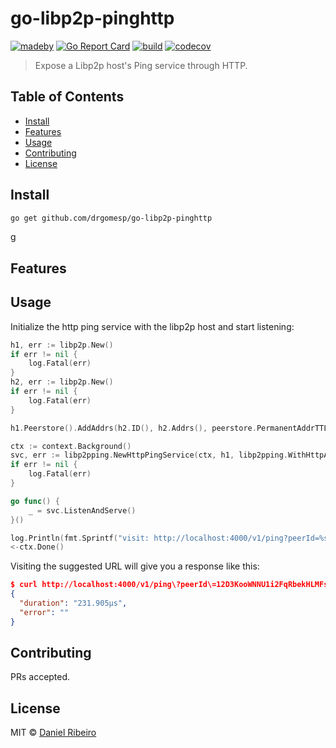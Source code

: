 # go-libp2p-pinghttp

[![madeby](https://img.shields.io/badge/made%20by-%40drgomesp-blue)](https://github.com/drgomesp/)
[![Go Report Card](https://goreportcard.com/badge/github.com/drgomesp/go-libp2p-pinghttp)](https://goreportcard.com/report/github.com/drgomesp/go-libp2p-pinghttp)
[![build](https://github.com/drgomesp/go-libp2p-pinghttp/actions/workflows/go-test.yml/badge.svg?style=squared)](https://github.com/drgomesp/go-libp2p-pinghttp/actions)
[![codecov](https://codecov.io/gh/drgomesp/go-libp2p-pinghttp/branch/main/graph/badge.svg?token=BRMFJRJV2X)](https://codecov.io/gh/drgomesp/go-libp2p-pinghttp)

> Expose a Libp2p host's Ping service through HTTP.

## Table of Contents

- [Install](#install)
- [Features](#features)
- [Usage](#usage)
- [Contributing](#contributing)
- [License](#license)

## Install

```bash
go get github.com/drgomesp/go-libp2p-pinghttp
```
g
## Features



## Usage

Initialize the http ping service with the libp2p host and start listening:

```go
h1, err := libp2p.New()
if err != nil {
    log.Fatal(err)
}
h2, err := libp2p.New()
if err != nil {
    log.Fatal(err)
}

h1.Peerstore().AddAddrs(h2.ID(), h2.Addrs(), peerstore.PermanentAddrTTL)

ctx := context.Background()
svc, err := libp2pping.NewHttpPingService(ctx, h1, libp2pping.WithHttpAddr(":4000"))
if err != nil {
    log.Fatal(err)
}

go func() {
    _ = svc.ListenAndServe()
}()

log.Println(fmt.Sprintf("visit: http://localhost:4000/v1/ping?peerId=%s", h2.ID().String()))
<-ctx.Done()
```

Visiting the suggested URL will give you a response like this: 

```json
$ curl http://localhost:4000/v1/ping\?peerId\=12D3KooWNNU1i2FqRbekHLMFssUJwAxmDyJvKs4D7VXU8F3rBpYq | jq 
{
  "duration": "231.905µs",
  "error": ""
}

```

## Contributing

PRs accepted.

## License

MIT © [Daniel Ribeiro](https://github.com/drgomesp)